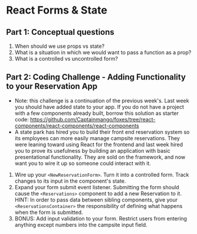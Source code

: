 # React Forms & State

## Part 1: Conceptual questions
1. When should we use props vs state?
2. What is a situation in which we would want to pass a function as a prop?
3. What is a controlled vs uncontrolled form?

## Part 2: Coding Challenge - Adding Functionality to your Reservation App
* Note: this challenge is a continuation of the previous week's. Last week you should have added state to your app. If you do not have a project with a few components already built, borrow this solution as starter code: https://github.com/Captainmango/foxes/tree/react-components/react-components/react-components
* A state park has hired you to build their front end reservation system so its employees can more easily manage campsite reservations. They were leaning toward using React for the frontend and last week hired you to prove its usefulness by building an application with basic presentational functionality. They are sold on the framework, and now want you to wire it up so someone could interact with it.
1. Wire up your `<NewReservationForm>`. Turn it into a controlled form. Track changes to its input in the component's state.
2. Expand your form submit event listener. Submitting the form should cause the `<Reservations>` component to add a new Reservation to it. HINT: In order to pass data between sibling components, give your `<ReservationsContainer>` the responsibility of defining what happens when the form is submitted.
3. BONUS: Add input validation to your form. Restrict users from entering anything except numbers into the campsite input field.